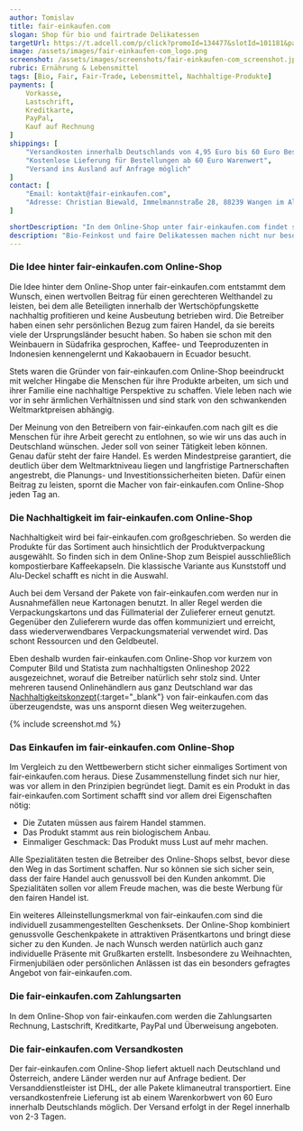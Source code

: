 ```yaml
---
author: Tomislav
title: fair-einkaufen.com
slogan: Shop für bio und fairtrade Delikatessen
targetUrl: https://t.adcell.com/p/click?promoId=134477&slotId=101181&param0=https%3A%2F%2Ffair-einkaufen.com%2F
image: /assets/images/fair-einkaufen-com_logo.png
screenshot: /assets/images/screenshots/fair-einkaufen-com_screenshot.jpg
rubric: Ernährung & Lebensmittel
tags: [Bio, Fair, Fair-Trade, Lebensmittel, Nachhaltige-Produkte]
payments: [
    Vorkasse,
    Lastschrift,
    Kreditkarte,
    PayPal,
    Kauf auf Rechnung
]
shippings: [
    "Versandkosten innerhalb Deutschlands von 4,95 Euro bis 60 Euro Bestellwert",
    "Kostenlose Lieferung für Bestellungen ab 60 Euro Warenwert",
    "Versand ins Ausland auf Anfrage möglich"
]
contact: [
    "Email: kontakt@fair-einkaufen.com",
    "Adresse: Christian Biewald, Immelmannstraße 28, 88239 Wangen im Allgäu"
]

shortDescription: "In dem Online-Shop unter fair-einkaufen.com findet sich ein geschmacklich einzigartiges Sortiment an biologisch erzeugte und fair gehandelten Spezialitäten aus aller Welt."
description: "Bio-Feinkost und faire Delikatessen machen nicht nur besonders viel Freude beim Genießen, sie unterstützen die Produzenten nachhaltig. Mit dabei auf fair-einkaufen.com sind Fairtrade-Kaffee und Tee, Schokolade und Pralinen, Nüsse, Snacks, Öle und Gewürze für die feine Küche sowie edle Weine und hochwertige Geschenkideen."
---
```


### Die Idee hinter fair-einkaufen.com Online-Shop

Die Idee hinter dem Online-Shop unter fair-einkaufen.com entstammt dem Wunsch, einen wertvollen Beitrag für einen gerechteren Welthandel zu leisten, bei dem alle Beteiligten innerhalb der Wertschöpfungskette nachhaltig profitieren und keine Ausbeutung betrieben wird. Die Betreiber haben einen sehr persönlichen Bezug zum fairen Handel, da sie bereits viele der Ursprungsländer besucht haben. So haben sie schon mit den Weinbauern in Südafrika gesprochen, Kaffee- und Teeproduzenten in Indonesien kennengelernt und Kakaobauern in Ecuador besucht.

Stets waren die Gründer von fair-einkaufen.com Online-Shop beeindruckt mit welcher Hingabe die Menschen für ihre Produkte arbeiten, um sich und ihrer Familie eine nachhaltige Perspektive zu schaffen. Viele leben nach wie vor in sehr ärmlichen Verhältnissen und sind stark von den schwankenden Weltmarktpreisen abhängig. 

Der Meinung von den Betreibern von fair-einkaufen.com nach gilt es die Menschen für ihre Arbeit gerecht zu entlohnen, so wie wir uns das auch in Deutschland wünschen. Jeder soll von seiner Tätigkeit leben können. Genau dafür steht der faire Handel. Es werden Mindestpreise garantiert, die deutlich über dem Weltmarktniveau liegen und langfristige Partnerschaften angestrebt, die Planungs- und Investitionssicherheiten bieten. Dafür einen Beitrag zu leisten, spornt die Macher von fair-einkaufen.com Online-Shop jeden Tag an.

### Die Nachhaltigkeit im fair-einkaufen.com Online-Shop

Nachhaltigkeit wird bei fair-einkaufen.com großgeschrieben. So werden die Produkte für das Sortiment auch hinsichtlich der Produktverpackung ausgewählt. So finden sich in dem Online-Shop zum Beispiel ausschließlich kompostierbare Kaffeekapseln. Die klassische Variante aus Kunststoff und Alu-Deckel schafft es nicht in die Auswahl.

Auch bei dem Versand der Pakete von fair-einkaufen.com werden nur in Ausnahmefällen neue Kartonagen benutzt. In aller Regel werden die Verpackungskartons und das Füllmaterial der Zulieferer erneut genutzt. Gegenüber den Zulieferern wurde das offen kommuniziert und erreicht, dass wiederverwendbares Verpackungsmaterial verwendet wird. Das schont Ressourcen und den Geldbeutel.

Eben deshalb wurden fair-einkaufen.com Online-Shop vor kurzem von Computer Bild und Statista zum nachhaltigsten Onlineshop 2022 ausgezeichnet, worauf die Betreiber natürlich sehr stolz sind. Unter mehreren tausend Onlinehändlern aus ganz Deutschland war das [Nachhaltigkeitskonzept](https://fair-einkaufen.com/nachhaltigkeit-umweltschutz-bei-fair-einkaufen){:target="_blank"} von fair-einkaufen.com das überzeugendste, was uns anspornt diesen Weg weiterzugehen.

{% include screenshot.md %}

### Das Einkaufen im fair-einkaufen.com Online-Shop

Im Vergleich zu den Wettbewerbern sticht sicher einmaliges Sortiment von fair-einkaufen.com heraus. Diese Zusammenstellung findet sich nur hier, was vor allem in den Prinzipien begründet liegt. Damit es ein Produkt in das fair-einkaufen.com Sortiment schafft sind vor allem drei Eigenschaften nötig:

+ Die Zutaten müssen aus fairem Handel stammen.
+ Das Produkt stammt aus rein biologischem Anbau.
+ Einmaliger Geschmack: Das Produkt muss Lust auf mehr machen.

Alle Spezialitäten testen die Betreiber des Online-Shops selbst, bevor diese den Weg in das Sortiment schaffen. Nur so können sie sich sicher sein, dass der faire Handel auch genussvoll bei den Kunden ankommt. Die Spezialitäten sollen vor allem Freude machen, was die beste Werbung für den fairen Handel ist.

Ein weiteres Alleinstellungsmerkmal von fair-einkaufen.com sind die individuell zusammengestellten Geschenksets. Der Online-Shop kombiniert genussvolle Geschenkpakete in attraktiven Präsentkartons und bringt diese sicher zu den Kunden. Je nach Wunsch werden natürlich auch ganz individuelle Präsente mit Grußkarten erstellt. Insbesondere zu Weihnachten, Firmenjubiläen oder persönlichen Anlässen ist das ein besonders gefragtes Angebot von fair-einkaufen.com.

### Die fair-einkaufen.com Zahlungsarten

In dem Online-Shop von fair-einkaufen.com werden die Zahlungsarten Rechnung, Lastschrift, Kreditkarte, PayPal und Überweisung angeboten. 

### Die fair-einkaufen.com Versandkosten

Der fair-einkaufen.com Online-Shop liefert aktuell nach Deutschland und Österreich, andere Länder werden nur auf Anfrage bedient. Der Versanddienstleister ist DHL, der alle Pakete klimaneutral transportiert. Eine versandkostenfreie Lieferung ist ab einem Warenkorbwert von 60 Euro innerhalb Deutschlands möglich. Der Versand erfolgt in der Regel innerhalb von 2-3 Tagen.